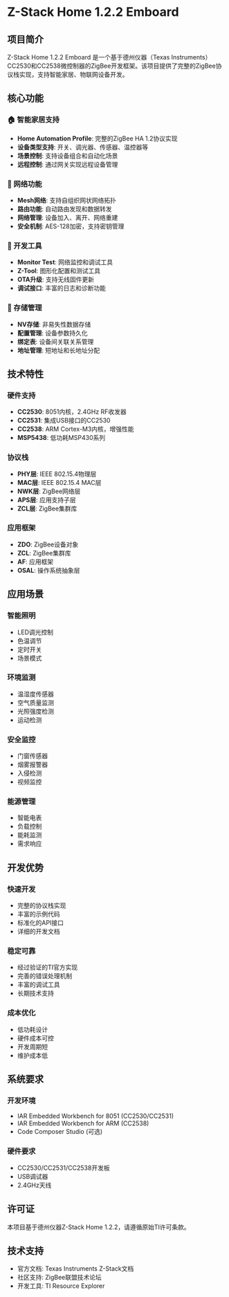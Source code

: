 # Z-Stack Home 1.2.2 Emboard

## 项目简介

Z-Stack Home 1.2.2 Emboard 是一个基于德州仪器（Texas Instruments）CC2530和CC2538微控制器的ZigBee开发框架。该项目提供了完整的ZigBee协议栈实现，支持智能家居、物联网设备开发。

## 核心功能

### 🏠 智能家居支持
- **Home Automation Profile**: 完整的ZigBee HA 1.2协议实现
- **设备类型支持**: 开关、调光器、传感器、温控器等
- **场景控制**: 支持设备组合和自动化场景
- **远程控制**: 通过网关实现远程设备管理

### 📡 网络功能
- **Mesh网络**: 支持自组织网状网络拓扑
- **路由功能**: 自动路由发现和数据转发
- **网络管理**: 设备加入、离开、网络重建
- **安全机制**: AES-128加密，支持密钥管理

### 🔧 开发工具
- **Monitor Test**: 网络监控和调试工具
- **Z-Tool**: 图形化配置和测试工具
- **OTA升级**: 支持无线固件更新
- **调试接口**: 丰富的日志和诊断功能

### 💾 存储管理
- **NV存储**: 非易失性数据存储
- **配置管理**: 设备参数持久化
- **绑定表**: 设备间关联关系管理
- **地址管理**: 短地址和长地址分配

## 技术特性

### 硬件支持
- **CC2530**: 8051内核，2.4GHz RF收发器
- **CC2531**: 集成USB接口的CC2530
- **CC2538**: ARM Cortex-M3内核，增强性能
- **MSP5438**: 低功耗MSP430系列

### 协议栈
- **PHY层**: IEEE 802.15.4物理层
- **MAC层**: IEEE 802.15.4 MAC层
- **NWK层**: ZigBee网络层
- **APS层**: 应用支持子层
- **ZCL层**: ZigBee集群库

### 应用框架
- **ZDO**: ZigBee设备对象
- **ZCL**: ZigBee集群库
- **AF**: 应用框架
- **OSAL**: 操作系统抽象层

## 应用场景

### 智能照明
- LED调光控制
- 色温调节
- 定时开关
- 场景模式

### 环境监测
- 温湿度传感器
- 空气质量监测
- 光照强度检测
- 运动检测

### 安全监控
- 门窗传感器
- 烟雾报警器
- 入侵检测
- 视频监控

### 能源管理
- 智能电表
- 负载控制
- 能耗监测
- 需求响应

## 开发优势

### 快速开发
- 完整的协议栈实现
- 丰富的示例代码
- 标准化的API接口
- 详细的开发文档

### 稳定可靠
- 经过验证的TI官方实现
- 完善的错误处理机制
- 丰富的调试工具
- 长期技术支持

### 成本优化
- 低功耗设计
- 硬件成本可控
- 开发周期短
- 维护成本低

## 系统要求

### 开发环境
- IAR Embedded Workbench for 8051 (CC2530/CC2531)
- IAR Embedded Workbench for ARM (CC2538)
- Code Composer Studio (可选)

### 硬件要求
- CC2530/CC2531/CC2538开发板
- USB调试器
- 2.4GHz天线

## 许可证

本项目基于德州仪器Z-Stack Home 1.2.2，请遵循原始TI许可条款。

## 技术支持

- 官方文档: Texas Instruments Z-Stack文档
- 社区支持: ZigBee联盟技术论坛
- 开发工具: TI Resource Explorer 